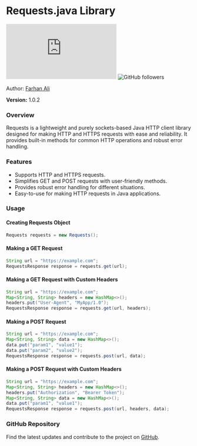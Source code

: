 # Requests.java Library

![GitHub stars](https://img.shields.io/github/stars/farhanaliofficial/Requests.java?style=social)
![GitHub followers](https://img.shields.io/github/followers/farhanaliofficial?style=social)

Author: [Farhan Ali](https://github.com/farhanaliofficial)

**Version:** 1.0.2

### Overview

Requests is a lightweight and purely sockets-based Java HTTP client library designed for making HTTP and HTTPS requests with ease and reliability. It provides built-in methods for common HTTP operations and robust error handling.

### Features

- Supports HTTP and HTTPS requests.
- Simplifies GET and POST requests with user-friendly methods.
- Provides robust error handling for different situations.
- Easy-to-use for making HTTP requests in Java applications.

### Usage

#### Creating Requests Object

```java
Requests requests = new Requests();
```

#### Making a GET Request

```java
String url = "https://example.com";
RequestsResponse response = requests.get(url);
```

#### Making a GET Request with Custom Headers

```java
String url = "https://example.com";
Map<String, String> headers = new HashMap<>();
headers.put("User-Agent", "MyApp/1.0");
RequestsResponse response = requests.get(url, headers);
```

#### Making a POST Request

```java
String url = "https://example.com";
Map<String, String> data = new HashMap<>();
data.put("param1", "value1");
data.put("param2", "value2");
RequestsResponse response = requests.post(url, data);
```

#### Making a POST Request with Custom Headers

```java
String url = "https://example.com";
Map<String, String> headers = new HashMap<>();
headers.put("Authorization", "Bearer Token");
Map<String, String> data = new HashMap<>();
data.put("param1", "value1");
RequestsResponse response = requests.post(url, headers, data);
```

### GitHub Repository

Find the latest updates and contribute to the project on [GitHub](https://github.com/farhanaliofficial/Requests.java).
